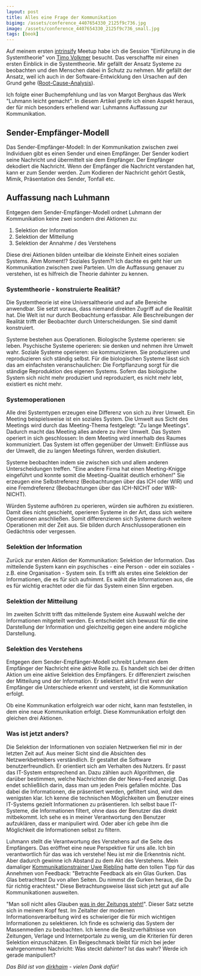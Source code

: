 ```yaml
---
layout: post
title: Alles eine Frage der Kommunikation 
bigimg: /assets/conference_4407654330_2125f9c736.jpg
image: /assets/conference_4407654330_2125f9c736_small.jpg
tags: [book]
---
```


Auf meinem ersten [intrinsify](https://intrinsify.de/) Meetup habe ich die Session "Einführung in die Systemtheorie" von [Timo Volkmer](http://timovolkmer.com/wpr/author/tvolkmer) besucht. Das verschaffte mir einen ersten Einblick in die Systemtheorie. Mir gefällt der Ansatz Systeme zu beobachten und den Menschen dabei in Schutz zu nehmen. Mir gefällt der Ansatz, weil ich auch in der Software-Entwicklung den Ursachen auf den Grund gehe ([Root-Cause-Analysis](/2018-01-26-root-cause-analysis-zurueck-zu-den-Wurzeln/)).

Ich folgte einer Buchempfehlung und las von Margot Berghaus das Werk "Luhmann leicht gemacht". In diesem Artikel greife ich einen Aspekt heraus, der für mich besonders erhellend war: Luhmanns Auffassung zur Kommunikation.


## Sender-Empfänger-Modell

Das Sender-Empfänger-Modell: In der Kommunikation zwischen zwei Individuen gibt es einen Sender und einen Empfänger. Der Sender kodiert seine Nachricht und übermittelt sie dem Empfänger. Der Empfänger dekodiert die Nachricht. Wenn der Empfänger die Nachricht verstanden hat, kann er zum Sender werden. Zum Kodieren der Nachricht gehört Gestik, Mimik, Präsentation des Sender, Tonfall etc.


## Auffassung nach Luhmann

Entgegen dem Sender-Empfänger-Modell ordnet Luhmann der Kommunikation keine zwei sondern drei Aktionen zu:

1. Selektion der Information
2. Selektion der Mitteilung
3. Selektion der Annahme / des Verstehens

Diese drei Aktionen bilden unteilbar die kleinste Einheit eines sozialen Systems. Ähm Moment!? Soziales System?! Ich dachte es geht hier um Kommunikation zwischen zwei Parteien. Um die Auffassung genauer zu verstehen, ist es hilfreich die Theorie dahinter zu kennen.


### Systemtheorie - konstruierte Realität?

Die Systemtheorie ist eine Universaltheorie und auf alle Bereiche anwendbar. Sie setzt voraus, dass niemand direkten Zugriff auf die Realität hat. Die Welt ist nur durch Beobachtung erfassbar. Alle Beschreibungen der Realität trifft der Beobachter durch Unterscheidungen. Sie sind damit konstruiert.

Systeme bestehen aus Operationen. Biologische Systeme operieren: sie leben. Psychische Systeme operieren: sie denken und nehmen ihre Umwelt wahr. Soziale Systeme operieren: sie kommunizieren. Sie produzieren und reproduzieren sich ständig selbst. Für die biologischen Systeme lässt sich das am einfachsten veranschaulichen: Die Fortpflanzung sorgt für die ständige Reproduktion des eigenen Systems. Sofern das biologische System sich nicht mehr produziert und reproduziert, es nicht mehr lebt, existiert es nicht mehr.


### Systemoperationen

Alle drei Systemtypen erzeugen eine Differenz von sich zu ihrer Umwelt. Ein Meeting beispielsweise ist ein soziales System. Die Umwelt aus Sicht des Meetings wird durch das Meeting-Thema festgelegt: "Zu lange Meetings". Dadurch macht das Meeting alles andere zu ihrer Umwelt. Das System operiert in sich geschlossen: In dem Meeting wird innerhalb des Raumes kommuniziert. Das System ist offen gegenüber der Umwelt: Einflüsse aus der Umwelt, die zu langen Meetings führen, werden diskutiert.

Systeme beobachten indem sie zwischen sich und allem anderen Unterscheidungen treffen. "Eine andere Firma hat einen Meeting-Knigge eingeführt und konnte somit die Meeting-Qualität deutlich erhöhen!" Sie erzeugen eine Selbstreferenz (Beobachtungen über das ICH oder WIR) und eine Fremdreferenz (Beobachtungen über das ICH-NICHT oder WIR-NICHT).

Würden Systeme aufhören zu operieren, würden sie aufhören zu existieren. Damit dies nicht geschieht, operieren Systeme in der Art, dass sich weitere Operationen anschließen. Somit differenzieren sich Systeme durch weitere Operationen mit der Zeit aus. Sie bilden durch Anschlussoperationen ein Gedächtnis oder vergessen.


### Selektion der Information

Zurück zur ersten Aktion der Kommunikation: Selektion der Information. Das mitteilende System kann ein psychisches - eine Person - oder ein soziales - z.B. eine Organisation - System sein. Es trifft als erstes eine Selektion der Informationen, die es für sich aufnimmt. Es wählt die Informationen aus, die es für wichtig erachtet oder die für das System einen Sinn ergeben.


### Selektion der Mitteilung

Im zweiten Schritt trifft das mitteilende System eine Auswahl welche der Informationen mitgeteilt werden. Es entscheidet sich bewusst für die eine Darstellung der Information und gleichzeitig gegen eine andere mögliche Darstellung. 


### Selektion des Verstehens

Entgegen dem Sender-Empfänger-Modell schreibt Luhmann dem Empfänger der Nachricht eine aktive Rolle zu. Es handelt sich bei der dritten Aktion um eine aktive Selektion des Empfängers. Er differenziert zwischen der Mitteilung und der Information. Er selektiert aktiv! Erst wenn der Empfänger die Unterschiede erkennt und versteht, ist die Kommunikation erfolgt.

Ob eine Kommunikation erfolgreich war oder nicht, kann man feststellen, in dem eine neue Kommunikation erfolgt. Diese Kommunikation erfolgt den gleichen drei Aktionen. 


### Was ist jetzt anders?

Die Selektion der Informationen von sozialen Netzwerken fiel mir in der letzten Zeit auf. Aus meiner Sicht sind die Absichten des Netzwerkbetreibers verständlich. Er gestaltet die Software benutzerfreundlich. Er orientiert sich am Verhalten des Nutzers. Er passt das IT-System entsprechend an. Dazu zählen auch Algorithmen, die darüber bestimmen, welche Nachrichten die der News-Feed anzeigt.
Das endet schließlich darin, dass man um jeden Preis gefallen möchte. Das dabei die Informationen, die präsentiert werden, gefiltert sind, wird den wenigsten klar.
Ich kenne die technischen Möglichkeiten um Benutzer eines IT-Systems gezielt Informationen zu präsentieren. Ich selbst baue IT-Systeme, die Informationen filtert, ohne dass der Benutzer das direkt mitbekommt. Ich sehe es in meiner Verantwortung den Benutzer aufzuklären, dass er manipuliert wird. Oder aber ich gebe ihm die Möglichkeit die Informationen selbst zu filtern.

Luhmann stellt die Verantwortung des Verstehens auf die Seite des Empfängers. Das eröffnet eine neue Perspektive für uns alle. Ich bin verantwortlich für das was ich verstehe! Neu ist mir die Erkenntnis nicht. Aber dadurch gewinne ich Abstand zu dem Akt des Verstehens. 
Mein damaliger [Kommunikationstrainer Uwe Riebling](https://www.berchtold-consulting.de/uwe-riebling.html) hatte den tollen Tipp für das Annehmen von Feedback: "Betrachte Feedback als ein Glas Gurken. Das Glas betrachtest Du von allen Seiten. Du nimmst die Gurken heraus, die Du für richtig erachtest." Diese Betrachtungsweise lässt sich jetzt gut auf alle Kommunikationen ausweiten.

"Man soll nicht alles Glauben [was in der Zeitungs steht!](https://www.reinhard-mey.de/start/texte/alben/was-der-zeitung-steht)". Dieser Satz setzte sich in meinem Kopf fest. Im Zeitalter der modernen Informationsverarbeitung wird es schwieriger die für mich wichtigen Informationen zu selektieren. Ich finde es schwierig das System der Massenmedien zu beobachten. Ich kenne die Besitzverhältnisse von Zeitungen, Verlage und Internetportale zu wenig, um die Kriterien für deren Selektion einzuschätzen. Ein Beigeschmack bleibt für mich bei jeder wahrgenommen Nachricht: Was steckt dahinter? Ist das wahr? Werde ich gerade manipuliert?

_Das Bild ist von [dirkhaim](https://www.flickr.com/photos/dirkhaim/) - vielen Dank dafür!_